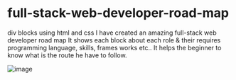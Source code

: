 # full-stack-web-developer-road-map
div blocks using html and css 
I have created an amazing full-stack web developer road map 
It shows each block about each role & their requires programming language, skills, frames works etc..
It helps the beginner to know what is the route he have to follow.

![image](https://user-images.githubusercontent.com/126344231/228320281-007cb645-4d53-4ccd-b3ac-94b93f804fbc.png)

